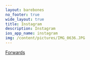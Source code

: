 ```yaml
---
layout: barebones
no_footer: true
wide_layout: true
title: Instagram
description: Instagram
ios_app_name: instagram
img: /content/pictures/IMG_0636.JPG
---
```


<!--
<script type="text/javascript" charset="utf-8">
document.location.href = 'https://instagram.com/interlaken_music/';
</script>
<a href="https://instagram.com/interlaken_music/">Forwards</a>
-->

<!-- open Instagram page in new tab: -->

<script type="text/javascript">
window.open(
'https://instagram.com/interlaken_music/',
'_blank');
</script>

<!-- forward back to the home page: -->

<script type="text/javascript" charset="utf-8">
document.location.href = 'https://interlaken.github.io';
</script>

<a href="https://interlaken.github.io">Forwards</a>

